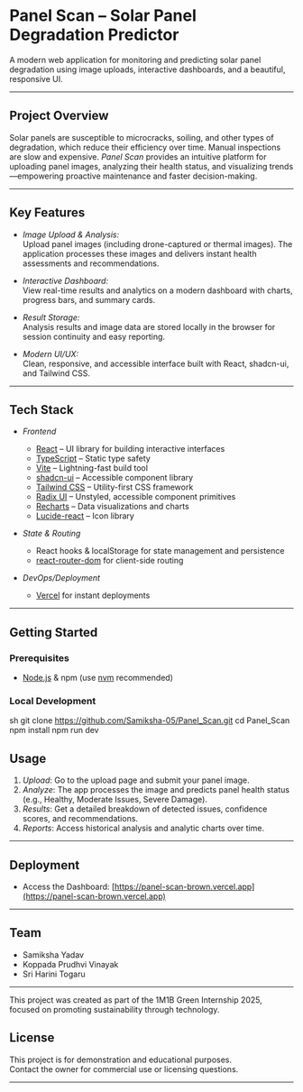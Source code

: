 # Panel Scan – Solar Panel Degradation Predictor

A modern web application for monitoring and predicting solar panel degradation using image uploads, interactive dashboards, and a beautiful, responsive UI.

---

##  Project Overview

Solar panels are susceptible to microcracks, soiling, and other types of degradation, which reduce their efficiency over time. Manual inspections are slow and expensive. *Panel Scan* provides an intuitive platform for uploading panel images, analyzing their health status, and visualizing trends—empowering proactive maintenance and faster decision-making.

---

##  Key Features

- *Image Upload & Analysis:*  
  Upload panel images (including drone-captured or thermal images). The application processes these images and delivers instant health assessments and recommendations.

- *Interactive Dashboard:*  
  View real-time results and analytics on a modern dashboard with charts, progress bars, and summary cards.

- *Result Storage:*  
  Analysis results and image data are stored locally in the browser for session continuity and easy reporting.

- *Modern UI/UX:*  
  Clean, responsive, and accessible interface built with React, shadcn-ui, and Tailwind CSS.

---

##  Tech Stack

- *Frontend*
  - [React](https://react.dev/) – UI library for building interactive interfaces
  - [TypeScript](https://www.typescriptlang.org/) – Static type safety
  - [Vite](https://vitejs.dev/) – Lightning-fast build tool
  - [shadcn-ui](https://ui.shadcn.com/) – Accessible component library
  - [Tailwind CSS](https://tailwindcss.com/) – Utility-first CSS framework
  - [Radix UI](https://www.radix-ui.com/) – Unstyled, accessible component primitives
  - [Recharts](https://recharts.org/) – Data visualizations and charts
  - [Lucide-react](https://lucide.dev/) – Icon library

- *State & Routing*
  - React hooks & localStorage for state management and persistence
  - [react-router-dom](https://reactrouter.com/) for client-side routing

- *DevOps/Deployment*
  - [Vercel](https://vercel.com/) for instant deployments
---

##  Getting Started

### Prerequisites

- [Node.js](https://nodejs.org/) & npm (use [nvm](https://github.com/nvm-sh/nvm#installing-and-updating) recommended)

### Local Development

sh
git clone https://github.com/Samiksha-05/Panel_Scan.git
cd Panel_Scan
npm install
npm run dev



## Usage

1. *Upload*: Go to the upload page and submit your panel image.
2. *Analyze*: The app processes the image and predicts panel health status (e.g., Healthy, Moderate Issues, Severe Damage).
3. *Results*: Get a detailed breakdown of detected issues, confidence scores, and recommendations.
4. *Reports*: Access historical analysis and analytic charts over time.

---

## Deployment

- Access the Dashboard: [https://panel-scan-brown.vercel.app](https://panel-scan-brown.vercel.app)

---


## Team

- Samiksha Yadav  
- Koppada Prudhvi Vinayak  
- Sri Harini Togaru

---

This project was created as part of the 1M1B Green Internship 2025, focused on promoting sustainability through technology.

## License

This project is for demonstration and educational purposes.  
Contact the owner for commercial use or licensing questions.



---
